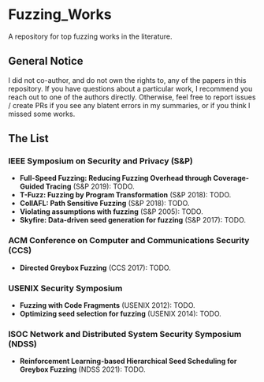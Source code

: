 # Fuzzing_Works
A repository for top fuzzing works in the literature.

## General Notice

I did not co-author, and do not own the rights to, any of the papers in this repository. If you have questions about a particular work, I recommend you reach out to one of the authors directly. Otherwise, feel free to report issues / create PRs if you see any blatent errors in my summaries, or if you think I missed some works.

## The List

### IEEE Symposium on Security and Privacy (S&P)

* **Full-Speed Fuzzing: Reducing Fuzzing Overhead through Coverage-Guided Tracing** (S&P 2019): TODO.
* **T-Fuzz: Fuzzing by Program Transformation** (S&P 2018): TODO.
* **CollAFL: Path Sensitive Fuzzing** (S&P 2018): TODO.
* **Violating assumptions with fuzzing** (S&P 2005): TODO.
* **Skyfire: Data-driven seed generation for fuzzing** (S&P 2017): TODO.

### ACM Conference on Computer and Communications Security (CCS)

* **Directed Greybox Fuzzing** (CCS 2017): TODO.

### USENIX Security Symposium

* **Fuzzing with Code Fragments** (USENIX 2012): TODO.
* **Optimizing seed selection for fuzzing** (USENIX 2014): TODO.

### ISOC Network and Distributed System Security Symposium (NDSS)

* **Reinforcement Learning-based Hierarchical Seed Scheduling for Greybox Fuzzing** (NDSS 2021): TODO.
